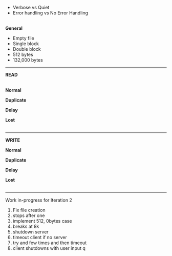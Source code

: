 * Verbose vs Quiet
* Error handling vs No Error Handling

<br><b> General </b><br>
* Empty file <br>
* Single block <br>
* Double block <br>
* 512 bytes <br>
* 132,000 bytes <br>

<hr>

<b> READ </b><br><br>

<b> Normal </b><br>

<b> Duplicate </b><br>

<b> Delay </b><br>

<b> Lost </b><br><br>

<hr>

<b> WRITE </b><br>

<b> Normal </b><br>

<b> Duplicate </b><br>

<b> Delay </b><br>

<b> Lost </b><br><br>

<hr>

Work in-progress for Iteration 2

1. Fix file creation
2. stops after one
3. implement 512, 0bytes case
4. breaks at 8k
5. shutdown server
6. timeout client if no server
7. try and few times and then timeout
8. client shutdowns with user input q
